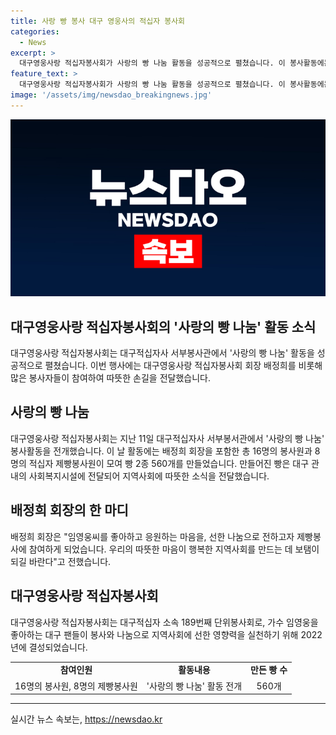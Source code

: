 ```yaml
---
title: 사랑 빵 봉사 대구 영웅사의 적십자 봉사회
categories:
  - News
excerpt: >
  대구영웅사랑 적십자봉사회가 사랑의 빵 나눔 활동을 성공적으로 펼쳤습니다. 이 봉사활동에는 회장 배정희를 비롯해 16명의 봉사원과 8명의 적십자 제빵봉사원이 참여하여 2종류의 빵 560개를 만들었습니다. 제작된 빵은 지역 사회복지시설에 전달되었는데, 이 봉사활동은 대구적십자 소속 189번째 단위봉사회로 가수 임영웅을 좋아하는 대구 팬들이 함께 봉사와 나눔을 실천하고자 2022년에 결성한 것입니다.
feature_text: >
  대구영웅사랑 적십자봉사회가 사랑의 빵 나눔 활동을 성공적으로 펼쳤습니다. 이 봉사활동에는 회장 배정희를 비롯해 16명의 봉사원과 8명의 적십자 제빵봉사원이 참여하여 2종류의 빵 560개를 만들었습니다. 제작된 빵은 지역 사회복지시설에 전달되었는데, 이 봉사활동은 대구적십자 소속 189번째 단위봉사회로 가수 임영웅을 좋아하는 대구 팬들이 함께 봉사와 나눔을 실천하고자 2022년에 결성한 것입니다.
image: '/assets/img/newsdao_breakingnews.jpg'
---
```


<p><img src="/assets/img/newsdao_breakingnews.jpg" alt="implanttips 속보" /></p>

<h2 data-ke-size="size26">대구영웅사랑 적십자봉사회의 '사랑의 빵 나눔' 활동 소식</h2>

<p data-ke-size="size16">대구영웅사랑 적십자봉사회는 대구적십자사 서부봉사관에서 '사랑의 빵 나눔' 활동을 성공적으로 펼쳤습니다. 이번 행사에는 대구영웅사랑 적십자봉사회 회장 배정희를 비롯해 많은 봉사자들이 참여하여 따뜻한 손길을 전달했습니다.</p>

<h2 data-ke-size="size24">사랑의 빵 나눔</h2>

<p data-ke-size="size16">대구영웅사랑 적십자봉사회는 지난 11일 대구적십자사 서부봉서관에서 '사랑의 빵 나눔' 봉사활동을 전개했습니다. 이 날 활동에는 배정희 회장을 포함한 총 16명의 봉사원과 8명의 적십자 제빵봉사원이 모여 빵 2종 560개를 만들었습니다. 만들어진 빵은 대구 관내의 사회복지시설에 전달되어 지역사회에 따뜻한 소식을 전달했습니다.</p>

<h2 data-ke-size="size24">배정희 회장의 한 마디</h2>

<p data-ke-size="size16">배정희 회장은 "임영웅씨를 좋아하고 응원하는 마음을, 선한 나눔으로 전하고자 제빵봉사에 참여하게 되었습니다. 우리의 따뜻한 마음이 행복한 지역사회를 만드는 데 보탬이 되길 바란다"고 전했습니다.</p>

<h2 data-ke-size="size24">대구영웅사랑 적십자봉사회</h2>

<p data-ke-size="size16">대구영웅사랑 적십자봉사회는 대구적십자 소속 189번째 단위봉사회로, 가수 임영웅을 좋아하는 대구 팬들이 봉사와 나눔으로 지역사회에 선한 영향력을 실천하기 위해 2022년에 결성되었습니다.</p>

<table>
  <tr>
    <td style="text-align: center; height: 17px;"><b>참여인원</b></td>
    <td style="text-align: center; height: 17px;"><b>활동내용</b></td>
    <td style="text-align: center; height: 17px;"><b>만든 빵 수</b></td>
  </tr>
  <tr>
    <td style="text-align: center; height: 17px;">16명의 봉사원, 8명의 제빵봉사원</td>
    <td style="text-align: center; height: 17px;">'사랑의 빵 나눔' 활동 전개</td>
    <td style="text-align: center; height: 17px;">560개</td>
  </tr>
</table>

<hr data-ke-size="size24">
실시간 뉴스 속보는, <a href="https://newsdao.kr" rel="dofollow">https://newsdao.kr</a>


